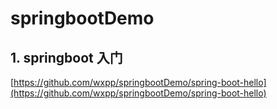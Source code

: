 # springbootDemo
## 1. springboot 入门 

[https://github.com/wxpp/springbootDemo/spring-boot-hello](https://github.com/wxpp/springbootDemo/spring-boot-hello)
